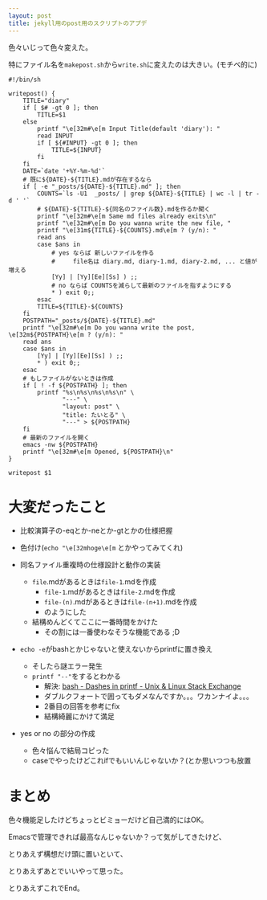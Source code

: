 ```yaml
---
layout: post
title: jekyll用のpost用のスクリプトのアプデ
---
```


色々いじって色々変えた。

特にファイル名を`makepost.sh`から`write.sh`に変えたのは大きい。(モチベ的に)

```shell
#!/bin/sh

writepost() {
    TITLE="diary"
    if [ $# -gt 0 ]; then
        TITLE=$1        
    else
        printf "\e[32m#\e[m Input Title(default 'diary'): "
        read INPUT
        if [ ${#INPUT} -gt 0 ]; then
            TITLE=${INPUT}
        fi        
    fi    
    DATE=`date '+%Y-%m-%d'`
    # 既に${DATE}-${TITLE}.mdが存在するなら
    if [ -e "_posts/${DATE}-${TITLE}.md" ]; then       
        COUNTS=`ls -U1  _posts/ | grep ${DATE}-${TITLE} | wc -l | tr -d ' '`
        # ${DATE}-${TITLE}-${同名のファイル数}.mdを作るか聞く
        printf "\e[32m#\e[m Same md files already exits\n"
        printf "\e[32m#\e[m Do you wanna write the new file, "
        printf "\e[31m${TITLE}-${COUNTS}.md\e[m ? (y/n): "
        read ans
        case $ans in
            # yes ならば 新しいファイルを作る
            #     file名は diary.md, diary-1.md, diary-2.md, ... と値が増える 
            [Yy] | [Yy][Ee][Ss] ) ;;
            # no ならば COUNTSを減らして最新のファイルを指すようにする
            * ) exit 0;; 
        esac
        TITLE=${TITLE}-${COUNTS}
    fi
    POSTPATH="_posts/${DATE}-${TITLE}.md"
    printf "\e[32m#\e[m Do you wanna write the post, \e[32m${POSTPATH}\e[m ? (y/n): "
    read ans
    case $ans in
        [Yy] | [Yy][Ee][Ss] ) ;;
        * ) exit 0;;
    esac
    # もしファイルがないときは作成   
    if [ ! -f ${POSTPATH} ]; then
        printf "%s\n%s\n%s\n%s\n" \
               "---" \
               "layout: post" \
               "title: たいとる" \
               "---" > ${POSTPATH}        
    fi
    # 最新のファイルを開く
    emacs -nw ${POSTPATH}
    printf "\e[32m#\e[m Opened, ${POSTPATH}\n"
}

writepost $1
```

# 大変だったこと

- 比較演算子の-eqとか-neとか-gtとかの仕様把握
- 色付け(`echo "\e[32mhoge\e[m` とかやってみてくれ)
- 同名ファイル重複時の仕様設計と動作の実装
  - `file`.mdがあるときは`file-1`.mdを作成
    - `file-1`.mdがあるときは`file-2`.mdを作成
    - `file-(n)`.mdがあるときは`file-(n+1)`.mdを作成
    - のようにした
  - 結構めんどくてここに一番時間をかけた
    - その割には一番使わなそうな機能である ;D

- `echo -e`がbashとかじゃないと使えないからprintfに置き換え
  - そしたら謎エラー発生
  - `printf "--"`をするとわかる
    - 解決: [bash - Dashes in printf - Unix &amp; Linux Stack Exchange](https://unix.stackexchange.com/questions/22764/dashes-in-printf/22765)
    - ダブルクフォートで囲ってもダメなんですか。。。ワカンナイよ。。。
    - 2番目の回答を参考にfix
    - 結構綺麗にかけて満足

- yes or no の部分の作成
  - 色々悩んで結局コピった
  - caseでやったけどこれifでもいいんじゃないか？(とか思いつつも放置

# まとめ
  
色々機能足したけどちょっとビミョーだけど自己満的にはOK。

Emacsで管理できれば最高なんじゃないか？って気がしてきたけど、

とりあえず構想だけ頭に置いといて、

とりあえずあとでいいやって思った。

とりあえずこれでEnd。

